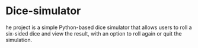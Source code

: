 # Dice-simulator
he project is a simple Python-based dice simulator that allows users to roll a six-sided dice and view the result, with an option to roll again or quit the simulation.
